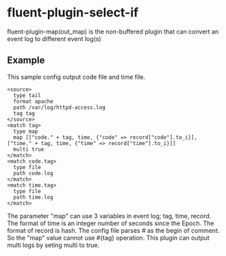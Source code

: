 # fluent-plugin-select-if

fluent-plugin-map(out\_map) is the non-buffered plugin that can convert an event log to different event log(s)

## Example

This sample config output code file and time file.

    <source>
      type tail
      format apache
      path /var/log/httpd-access.log
      tag tag
    </source>
    <match tag>
      type map
      map [["code." + tag, time, {"code" => record["code"].to_i}], ["time." + tag, time, {"time" => record["time"].to_i}]]
      multi true
    </match>
    <match code.tag>
      type file
      path code.log
    </match>
    <match time.tag>
      type file
      path time.log
    </match>


The parameter "map" can use 3 variables in event log; tag, time, record. The format of time is an integer number of seconds since the Epoch. The format of record is hash.
The config file parses # as the begin of comment. So the "map" value cannot use #{tag} operation.
This plugin can output multi logs by seting multi to true.
